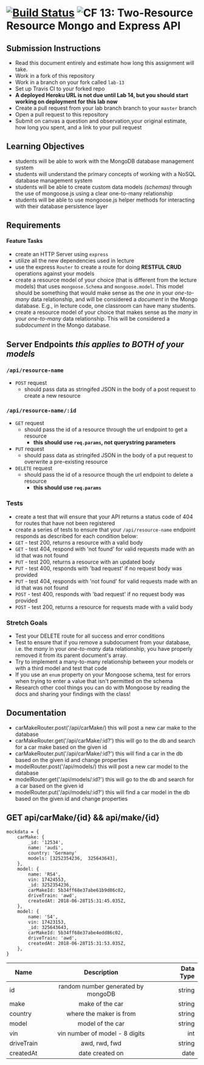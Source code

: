 [![Build Status](https://travis-ci.org/DevinTyler26/13-14-two-resource-api.svg?branch=lab-13)](https://travis-ci.org/DevinTyler26/13-14-two-resource-api)
![CF](https://camo.githubusercontent.com/70edab54bba80edb7493cad3135e9606781cbb6b/687474703a2f2f692e696d6775722e636f6d2f377635415363382e706e67) 13: Two-Resource Resource Mongo and Express API
===

## Submission Instructions
* Read this document entirely and estimate how long this assignment will take.
* Work in a fork of this repository
* Work in a branch on your fork called `lab-13`
* Set up Travis CI to your forked repo
* **A deployed Heroku URL is not due until Lab 14, but you should start working on deployment for this lab now** 
* Create a pull request from your lab branch branch to your `master` branch
* Open a pull request to this repository
* Submit on canvas a question and observation,your original estimate, how long you spent, and a link to your pull request


## Learning Objectives  
* students will be able to work with the MongoDB database management system
* students will understand the primary concepts of working with a NoSQL database management system
* students will be able to create custom data models *(schemas)* through the use of mongoose.js using a clear one-to-many relationship
* students will be able to use mongoose.js helper methods for interacting with their database persistence layer

## Requirements

#### Feature Tasks
* create an HTTP Server using `express`
* utilize all the new dependencies used in lecture
* use the express `Router` to create a route for doing **RESTFUL CRUD** operations against your models
* create a resource model of your choice (that is different from the lecture models) that uses `mongoose.Schema` and `mongoose.model`. This model should be something that would make sense as the *one* in your *one-to-many* data relationship, and will be considered a  *document* in the Mongo database. E.g., in lecture code, one classroom can have many students. 
* create a resource model of your choice that makes sense as the *many* in your *one-to-many* data relationship. This will be considered a *subdocument* in the Mongo database.  

## Server Endpoints *this applies to BOTH of your models*
### `/api/resource-name`
* `POST` request
  * should pass data as stringifed JSON in the body of a post request to create a new resource

### `/api/resource-name/:id`
* `GET` request
  * should pass the id of a resource through the url endpoint to get a resource
    * **this should use `req.params`, not querystring parameters**
* `PUT` request
  * should pass data as stringifed JSON in the body of a put request to overwrite a pre-existing resource
* `DELETE` request
  * should pass the id of a resource though the url endpoint to delete a resource
    * **this should use `req.params`**

### Tests
* create a test that will ensure that your API returns a status code of 404 for routes that have not been registered
* create a series of tests to ensure that your `/api/resource-name` endpoint responds as described for each condition below:
 * `GET` - test 200, returns a resource with a valid body
 * `GET` - test 404, respond with 'not found' for valid requests made with an id that was not found
 * `PUT` - test 200, returns a resource with an updated body
 * `PUT` - test 400, responds with 'bad request' if no request body was provided
 * `PUT` - test 404, responds with 'not found' for valid requests made with an id that was not found
 * `POST` - test 400, responds with 'bad request' if no request body was provided
 * `POST` - test 200, returns a resource for requests made with a valid body
 
 ### Stretch Goals
 * Test your DELETE route for all success and error conditions
 * Test to ensure that if you remove a subdocument from your database, i.e. the *many* in your *one-to-many* data relationship, you have properly removed it from its parent document's array.
 * Try to implement a many-to-many relationship between your models or with a third model and test that code
 * If you use an `enum` property on your Mongoose schema, test for errors when trying to enter a value that isn't permitted on the schema
 * Research other cool things you can do with Mongoose by reading the docs and sharing your findings with the class!

## Documentation
- carMakeRouter.post('/api/carMake/) this will post a new car make to the database
- carMakeRouter.get('/api/carMake/:id?') this will go to the db and search for a car make based on the given id
- carMakeRouter.put('/api/carMake/:id?') this will find a car in the db based on the given id and change properties
- modelRouter.post('/api/models/) this will post a new car model to the database
- modelRouter.get('/api/models/:id?') this will go to the db and search for a car based on the given id
- modelRouter.put('/api/models/:id?') this will find a car model in the db based on the given id and change properties

## GET api/carMake/{id} && api/make/{id}
``` 
mockdata = {
    carMake: {
        _id: '12534',
        name: 'audi',
        country: 'Germany'
        models: [3252354236,  325643643],
    },
    model: {
        name: 'RS4',
        vin: 17424553,
        _id: 3252354236,
        carMakeId: 5b34ff68e37abe61b9d86c02,
        driveTrain: 'awd',
        createdAt: 2018-06-28T15:31:45.035Z,               
    },
    model: {
        name: 'S4',
        vin: 17423153,
        _id: 325643643,
        carMakeId: 5b34ff68e37abe4edd86c02,
        driveTrain: 'awd',
        createdAt: 2018-06-28T15:31:53.035Z,       
    },
}
```
  | Name        | Description           | Data Type  |
| ------------- |:-------------:| -----:|
| id | random number generated by mongoDB      |    string |
| make     | make of the car | string |
| country     | where the maker is from | string |
| model      | model of the car      |   string |
| vin | vin number of model - 8 digits     | int |
| driveTrain | awd, rwd, fwd     |   string|
| createdAt | date created on    |   date|